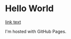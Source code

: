 <!DOCTYPE html>
<html>
<body>
<h1>Hello World</h1>
<a href="ajax1.html">link text</a>
<p>I'm hosted with GitHub Pages.</p>
</body>
</html>
